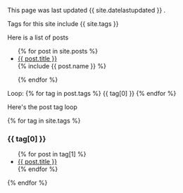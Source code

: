 This page was last updated {{ site.datelastupdated }} .

Tags for this site include {{ site.tags }}

Here is a list of posts

<ul>
  {% for post in site.posts %}
    <li>
      <a href='{{ site.baseurl }}{{ post.url }}'>{{ post.title }}</a>
    </li>
  {% include {{ post.name }} %}</br>
  
  {% endfor %}
</ul>

Loop:
{% for tag in post.tags %}
    {{ tag[0] }}
{% endfor %}

Here's the post tag loop

{% for tag in site.tags %}
  <h3>{{ tag[0] }}</h3>
  <ul>
    {% for post in tag[1] %}
      <li><a href="{{ post.url }}">{{ post.title }}</a></li>
    {% endfor %}
  </ul>
{% endfor %}


